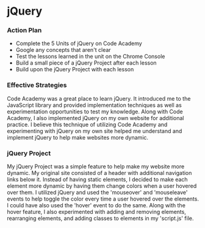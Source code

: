 # jQuery

### Action Plan

- Complete the 5 Units of jQuery on Code Academy
- Google any concepts that aren't clear
- Test the lessons learned in the unit on the Chrome Console
- Build a small piece of a jQuery Project after each lesson
- Build upon the jQuery Project with each lesson

### Effective Strategies

Code Academy was a great place to learn jQuery. It introduced me to the JavaScript library and provided implementation techniques as well as experimentation opportunities to test my knowledge. Along with Code Academy, I also implemented jQuery on my own website for additional practice. I believe this technique of utilizing Code Academy and experimenting with jQuery on my own site helped me understand and implement jQuery to help make websites more dynamic. 

### jQuery Project

My jQuery Project was a simple feature to help make my website more dynamic. My original site consisted of a header with additional navigation links below it. Instead of having static elements, I decided to make each element more dynamic by having them change colors when a user hovered over them. I utilized jQuery and used the 'mouseover' and 'mouseleave' events to help toggle the color every time a user hovered over the elements. I could have also used the 'hover' event to do the same. Along with the hover feature, I also experimented with adding and removing elements, rearranging elements, and adding classes to elements in my 'script.js' file. 